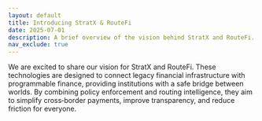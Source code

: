 ```yaml
---
layout: default
title: Introducing StratX & RouteFi
date: 2025-07-01
description: A brief overview of the vision behind StratX and RouteFi.
nav_exclude: true
---
```


We are excited to share our vision for StratX and RouteFi. These technologies are designed to connect legacy financial infrastructure with programmable finance, providing institutions with a safe bridge between worlds. By combining policy enforcement and routing intelligence, they aim to simplify cross‑border payments, improve transparency, and reduce friction for everyone.
